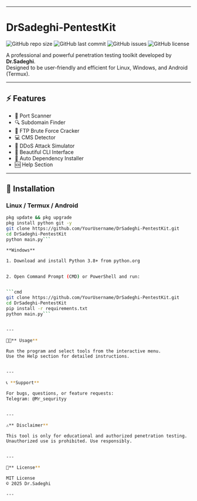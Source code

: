 
---

# DrSadeghi-PentestKit

![GitHub repo size](https://img.shields.io/github/repo-size/YourUsername/DrSadeghi-PentestKit)
![GitHub last commit](https://img.shields.io/github/last-commit/YourUsername/DrSadeghi-PentestKit)
![GitHub issues](https://img.shields.io/github/issues/YourUsername/DrSadeghi-PentestKit)
![GitHub license](https://img.shields.io/github/license/YourUsername/DrSadeghi-PentestKit)

A professional and powerful penetration testing toolkit developed by **Dr.Sadeghi**.  
Designed to be user-friendly and efficient for Linux, Windows, and Android (Termux).

---

## ⚡ Features

- 📡 Port Scanner  
- 🔍 Subdomain Finder  
- 🔐 FTP Brute Force Cracker  
- 💻 CMS Detector  
- 🚀 DDoS Attack Simulator  
- 🎨 Beautiful CLI Interface  
- 🔧 Auto Dependency Installer  
- 🆘 Help Section  

---

## 🚀 Installation

### Linux / Termux / Android

```bash
pkg update && pkg upgrade
pkg install python git -y
git clone https://github.com/YourUsername/DrSadeghi-PentestKit.git
cd DrSadeghi-PentestKit
python main.py```

**Windows**

1. Download and install Python 3.8+ from python.org


2. Open Command Prompt (CMD) or PowerShell and run:


```cmd
git clone https://github.com/YourUsername/DrSadeghi-PentestKit.git
cd DrSadeghi-PentestKit
pip install -r requirements.txt
python main.py```


---

🧑‍💻** Usage**

Run the program and select tools from the interactive menu.
Use the Help section for detailed instructions.


---

📞 **Support**

For bugs, questions, or feature requests:
Telegram: @Mr_sequrityy


---

⚠️** Disclaimer**

This tool is only for educational and authorized penetration testing.
Unauthorized use is prohibited. Use responsibly.


---

📝** License**

MIT License
© 2025 Dr.Sadeghi

---

